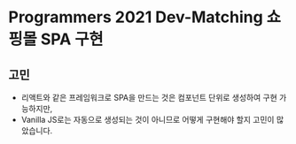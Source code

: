 # Programmers 2021 Dev-Matching 쇼핑몰 SPA 구현

## 고민

- 리액트와 같은 프레임워크로 SPA을 만드는 것은 컴포넌트 단위로 생성하여 구현 가능하지만,
- Vanilla JS로는 자동으로 생성되는 것이 아니므로 어떻게 구현해야 할지 고민이 많았습니다.
